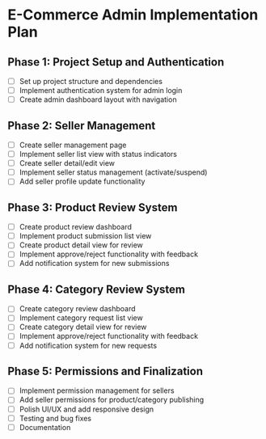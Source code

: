 # E-Commerce Admin Implementation Plan

## Phase 1: Project Setup and Authentication
- [ ] Set up project structure and dependencies
- [ ] Implement authentication system for admin login
- [ ] Create admin dashboard layout with navigation

## Phase 2: Seller Management
- [ ] Create seller management page
- [ ] Implement seller list view with status indicators
- [ ] Create seller detail/edit view
- [ ] Implement seller status management (activate/suspend)
- [ ] Add seller profile update functionality

## Phase 3: Product Review System
- [ ] Create product review dashboard
- [ ] Implement product submission list view
- [ ] Create product detail view for review
- [ ] Implement approve/reject functionality with feedback
- [ ] Add notification system for new submissions

## Phase 4: Category Review System
- [ ] Create category review dashboard
- [ ] Implement category request list view
- [ ] Create category detail view for review
- [ ] Implement approve/reject functionality with feedback
- [ ] Add notification system for new requests

## Phase 5: Permissions and Finalization
- [ ] Implement permission management for sellers
- [ ] Add seller permissions for product/category publishing
- [ ] Polish UI/UX and add responsive design
- [ ] Testing and bug fixes
- [ ] Documentation